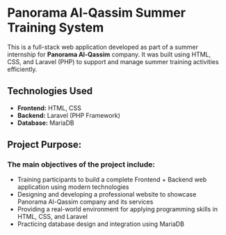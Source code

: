 # Panorama Al-Qassim Summer Training System

This is a full-stack web application developed as part of a summer internship for **Panorama Al-Qassim** company.
It was built using HTML, CSS, and Laravel (PHP) to support and manage summer training activities efficiently.

## Technologies Used
* **Frontend:** HTML, CSS
* **Backend:** Laravel (PHP Framework)
* **Database:** MariaDB

## Project Purpose:
### The main objectives of the project include:

* Training participants to build a complete Frontend + Backend web application using modern technologies
* Designing and developing a professional website to showcase Panorama Al-Qassim company and its services
* Providing a real-world environment for applying programming skills in HTML, CSS, and Laravel
* Practicing database design and integration using MariaDB
